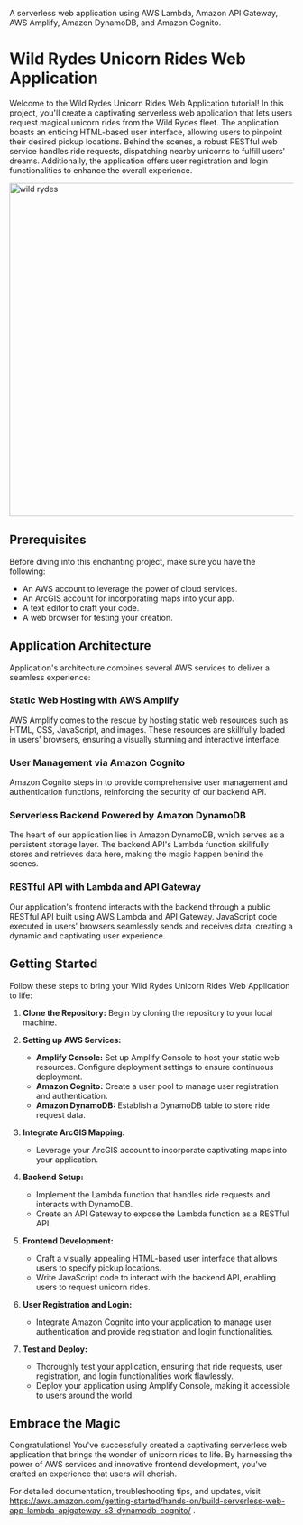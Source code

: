 
A serverless web application using AWS Lambda, Amazon API Gateway, AWS Amplify, Amazon DynamoDB, and Amazon Cognito.
# Wild Rydes Unicorn Rides Web Application

Welcome to the Wild Rydes Unicorn Rides Web Application tutorial! In this project, you'll create a captivating serverless web application that lets users request magical unicorn rides from the Wild Rydes fleet. The application boasts an enticing HTML-based user interface, allowing users to pinpoint their desired pickup locations. Behind the scenes, a robust RESTful web service handles ride requests, dispatching nearby unicorns to fulfill users' dreams. Additionally, the application offers user registration and login functionalities to enhance the overall experience.

<img width="591" alt="wild rydes" src="https://github.com/Meldindavidsabu/WildRydes-Serverless-Web-Application/assets/80899101/0c6605a4-cc52-470c-812f-7f3decbbf7f6">

## Prerequisites

Before diving into this enchanting project, make sure you have the following:

- An AWS account to leverage the power of cloud services.
- An ArcGIS account for incorporating maps into your app.
- A text editor to craft your code.
- A web browser for testing your creation.

## Application Architecture

Application's architecture combines several AWS services to deliver a seamless experience:

### Static Web Hosting with AWS Amplify

AWS Amplify comes to the rescue by hosting static web resources such as HTML, CSS, JavaScript, and images. These resources are skillfully loaded in users' browsers, ensuring a visually stunning and interactive interface.

### User Management via Amazon Cognito

Amazon Cognito steps in to provide comprehensive user management and authentication functions, reinforcing the security of our backend API.

### Serverless Backend Powered by Amazon DynamoDB

The heart of our application lies in Amazon DynamoDB, which serves as a persistent storage layer. The backend API's Lambda function skillfully stores and retrieves data here, making the magic happen behind the scenes.

### RESTful API with Lambda and API Gateway

Our application's frontend interacts with the backend through a public RESTful API built using AWS Lambda and API Gateway. JavaScript code executed in users' browsers seamlessly sends and receives data, creating a dynamic and captivating user experience.

## Getting Started

Follow these steps to bring your Wild Rydes Unicorn Rides Web Application to life:

1. **Clone the Repository:** Begin by cloning the repository to your local machine.

2. **Setting up AWS Services:**
   - **Amplify Console:** Set up Amplify Console to host your static web resources. Configure deployment settings to ensure continuous deployment.
   - **Amazon Cognito:** Create a user pool to manage user registration and authentication.
   - **Amazon DynamoDB:** Establish a DynamoDB table to store ride request data.

3. **Integrate ArcGIS Mapping:**
   - Leverage your ArcGIS account to incorporate captivating maps into your application. 

4. **Backend Setup:**
   - Implement the Lambda function that handles ride requests and interacts with DynamoDB.
   - Create an API Gateway to expose the Lambda function as a RESTful API.

5. **Frontend Development:**
   - Craft a visually appealing HTML-based user interface that allows users to specify pickup locations.
   - Write JavaScript code to interact with the backend API, enabling users to request unicorn rides.

6. **User Registration and Login:**
   - Integrate Amazon Cognito into your application to manage user authentication and provide registration and login functionalities.

7. **Test and Deploy:**
   - Thoroughly test your application, ensuring that ride requests, user registration, and login functionalities work flawlessly.
   - Deploy your application using Amplify Console, making it accessible to users around the world.

## Embrace the Magic

Congratulations! You've successfully created a captivating serverless web application that brings the wonder of unicorn rides to life. By harnessing the power of AWS services and innovative frontend development, you've crafted an experience that users will cherish.

For detailed documentation, troubleshooting tips, and updates, visit https://aws.amazon.com/getting-started/hands-on/build-serverless-web-app-lambda-apigateway-s3-dynamodb-cognito/ .
